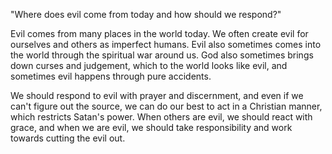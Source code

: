"Where does evil come from today and how should we respond?"

Evil comes from many places in the world today. We often create evil for ourselves and others as imperfect humans. Evil also sometimes comes into the world through the spiritual war around us. God also sometimes brings down curses and judgement, which to the world looks like evil, and sometimes evil happens through pure accidents.

We should respond to evil with prayer and discernment, and even if we can't figure out the source, we can do our best to act in a Christian manner, which restricts Satan's power. When others are evil, we should react with grace, and when we are evil, we should take responsibility and work towards cutting the evil out.